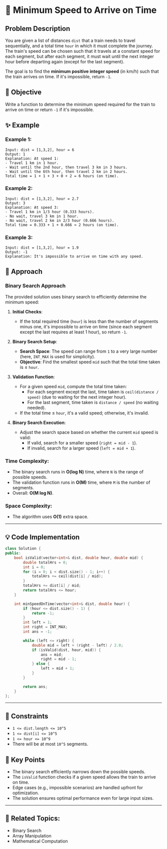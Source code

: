 # 🚆 **Minimum Speed to Arrive on Time**

## Problem Description

You are given a list of distances `dist` that a train needs to travel sequentially, and a total time `hour` in which it must complete the journey. The train's speed can be chosen such that it travels at a constant speed for each segment, but after each segment, it must wait until the next integer hour before departing again (except for the last segment).

The goal is to find the **minimum positive integer speed** (in km/h) such that the train arrives on time. If it's impossible, return `-1`.

## 🎯 **Objective**

Write a function to determine the minimum speed required for the train to arrive on time or return `-1` if it's impossible.

## ✨ **Example**

### Example 1:
```plaintext
Input: dist = [1,3,2], hour = 6
Output: 1
Explanation: At speed 1:
- Travel 1 km in 1 hour.
- Wait until the 2nd hour, then travel 3 km in 3 hours.
- Wait until the 6th hour, then travel 2 km in 2 hours.
Total time = 1 + 1 + 3 + 0 + 2 = 6 hours (on time).
```

### Example 2:
```plaintext
Input: dist = [1,3,2], hour = 2.7
Output: 3
Explanation: At speed 3:
- Travel 1 km in 1/3 hour (0.333 hours).
- No wait, travel 3 km in 1 hour.
- No wait, travel 2 km in 2/3 hour (0.666 hours).
Total time = 0.333 + 1 + 0.666 ≈ 2 hours (on time).
```

### Example 3:
```plaintext
Input: dist = [1,3,2], hour = 1.9
Output: -1
Explanation: It's impossible to arrive on time with any speed.
```

## 🚀 **Approach**

### **Binary Search Approach**

The provided solution uses binary search to efficiently determine the minimum speed:

1. **Initial Checks**:
   - If the total required time (`hour`) is less than the number of segments minus one, it's impossible to arrive on time (since each segment except the last requires at least 1 hour), so return `-1`.

2. **Binary Search Setup**:
   - **Search Space**: The speed can range from `1` to a very large number (here, `INT_MAX` is used for simplicity).
   - **Objective**: Find the smallest speed `mid` such that the total time taken is ≤ `hour`.

3. **Validation Function**:
   - For a given speed `mid`, compute the total time taken:
     - For each segment except the last, time taken is `ceil(distance / speed)` (due to waiting for the next integer hour).
     - For the last segment, time taken is `distance / speed` (no waiting needed).
   - If the total time ≤ `hour`, it's a valid speed; otherwise, it's invalid.

4. **Binary Search Execution**:
   - Adjust the search space based on whether the current `mid` speed is valid:
     - If valid, search for a smaller speed (`right = mid - 1`).
     - If invalid, search for a larger speed (`left = mid + 1`).

### **Time Complexity**:
- The binary search runs in **O(log N)** time, where `N` is the range of possible speeds.
- The validation function runs in **O(M)** time, where `M` is the number of segments.
- Overall: **O(M log N)**.

### **Space Complexity**:
- The algorithm uses **O(1)** extra space.

---

## 💡 **Code Implementation**

```cpp
class Solution {
public:
    bool isValid(vector<int>& dist, double hour, double mid) {
        double totalHrs = 0;
        int i = 0;
        for (i = 0; i < dist.size() - 1; i++) {
            totalHrs += ceil(dist[i] / mid);
        }
        totalHrs += dist[i] / mid;
        return totalHrs <= hour;
    }

    int minSpeedOnTime(vector<int>& dist, double hour) {
        if (hour <= dist.size() - 1) {
            return -1;
        }
        int left = 1;
        int right = INT_MAX;
        int ans = -1;

        while (left <= right) {
            double mid = left + (right - left) / 2.0;
            if (isValid(dist, hour, mid)) {
                ans = mid;
                right = mid - 1;
            } else {
                left = mid + 1;
            }
        }

        return ans;
    }
};
```

---

## 🔧 **Constraints**

- `1 <= dist.length <= 10^5`
- `1 <= dist[i] <= 10^5`
- `1 <= hour <= 10^9`
- There will be at most `10^5` segments.

## 🌟 **Key Points**

- The binary search efficiently narrows down the possible speeds.
- The `isValid` function checks if a given speed allows the train to arrive on time.
- Edge cases (e.g., impossible scenarios) are handled upfront for optimization.
- The solution ensures optimal performance even for large input sizes.

---

## 🔗 **Related Topics**:
- Binary Search
- Array Manipulation
- Mathematical Computation